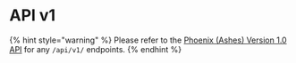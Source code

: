 # API v1

{% hint style="warning" %}
Please refer to the [Phoenix \(Ashes\) Version 1.0 API](https://github.com/DoSomething/phoenix/tree/dev/documentation) for any `/api/v1/` endpoints.
{% endhint %}



